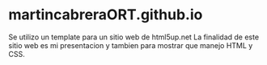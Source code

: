 # martincabreraORT.github.io

Se utilizo un template para un sitio web de html5up.net
La finalidad de este sitio web es mi presentacion y tambien para mostrar que manejo HTML y CSS.  
